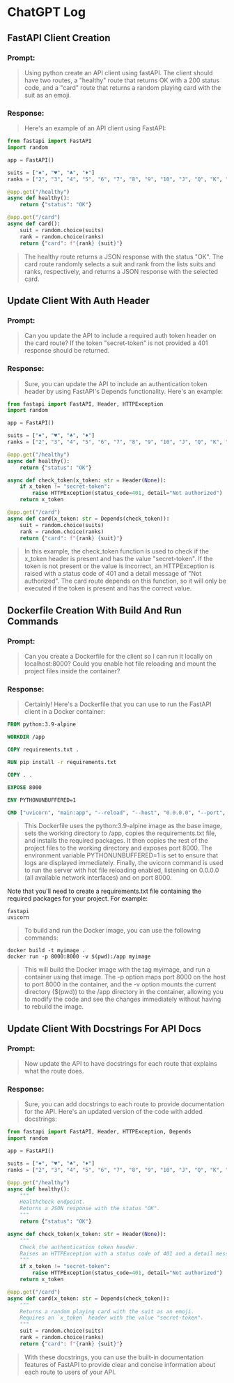 # ChatGPT Log

## FastAPI Client Creation

### Prompt:

> Using python create an API client using fastAPI. The client should have two routes, a "healthy" route that returns OK with a 200 status code, and a "card" route that returns a random playing card with the suit as an emoji.

### Response:

> Here's an example of an API client using FastAPI:

```python
from fastapi import FastAPI
import random

app = FastAPI()

suits = ["♠️", "♥️", "♣️", "♦️"]
ranks = ["2", "3", "4", "5", "6", "7", "8", "9", "10", "J", "Q", "K", "A"]

@app.get("/healthy")
async def healthy():
    return {"status": "OK"}

@app.get("/card")
async def card():
    suit = random.choice(suits)
    rank = random.choice(ranks)
    return {"card": f"{rank} {suit}"}
```

> The healthy route returns a JSON response with the status "OK". The card route randomly selects a suit and rank from the lists suits and ranks, respectively, and returns a JSON response with the selected card.

## Update Client With Auth Header

### Prompt:

> Can you update the API to include a required auth token header on the card route? If the token "secret-token" is not provided a 401 response should be returned.

### Response:

> Sure, you can update the API to include an authentication token header by using FastAPI's Depends functionality. Here's an example:

```python
from fastapi import FastAPI, Header, HTTPException
import random

app = FastAPI()

suits = ["♠️", "♥️", "♣️", "♦️"]
ranks = ["2", "3", "4", "5", "6", "7", "8", "9", "10", "J", "Q", "K", "A"]

@app.get("/healthy")
async def healthy():
    return {"status": "OK"}

async def check_token(x_token: str = Header(None)):
    if x_token != "secret-token":
        raise HTTPException(status_code=401, detail="Not authorized")
    return x_token

@app.get("/card")
async def card(x_token: str = Depends(check_token)):
    suit = random.choice(suits)
    rank = random.choice(ranks)
    return {"card": f"{rank} {suit}"}
```

> In this example, the check_token function is used to check if the x_token header is present and has the value "secret-token". If the token is not present or the value is incorrect, an HTTPException is raised with a status code of 401 and a detail message of "Not authorized". The card route depends on this function, so it will only be executed if the token is present and has the correct value.

## Dockerfile Creation With Build And Run Commands

### Prompt:

> Can you create a Dockerfile for the client so I can run it locally on localhost:8000? Could you enable hot file reloading and mount the project files inside the container?

### Response:

> Certainly! Here's a Dockerfile that you can use to run the FastAPI client in a Docker container:

```Dockerfile
FROM python:3.9-alpine

WORKDIR /app

COPY requirements.txt .

RUN pip install -r requirements.txt

COPY . .

EXPOSE 8000

ENV PYTHONUNBUFFERED=1

CMD ["uvicorn", "main:app", "--reload", "--host", "0.0.0.0", "--port", "8000"]
```

> This Dockerfile uses the python:3.9-alpine image as the base image, sets the working directory to /app, copies the requirements.txt file, and installs the required packages. It then copies the rest of the project files to the working directory and exposes port 8000. The environment variable PYTHONUNBUFFERED=1 is set to ensure that logs are displayed immediately. Finally, the uvicorn command is used to run the server with hot file reloading enabled, listening on 0.0.0.0 (all available network interfaces) and on port 8000.

Note that you'll need to create a requirements.txt file containing the required packages for your project. For example:

```
fastapi
uvicorn
```

> To build and run the Docker image, you can use the following commands:

```shell
docker build -t myimage .
docker run -p 8000:8000 -v $(pwd):/app myimage
```

> This will build the Docker image with the tag myimage, and run a container using that image. The -p option maps port 8000 on the host to port 8000 in the container, and the -v option mounts the current directory ($(pwd)) to the /app directory in the container, allowing you to modify the code and see the changes immediately without having to rebuild the image.


## Update Client With Docstrings For API Docs

### Prompt:

> Now update the API to have docstrings for each route that explains what the route does.

### Response:

> Sure, you can add docstrings to each route to provide documentation for the API. Here's an updated version of the code with added docstrings:

```python
from fastapi import FastAPI, Header, HTTPException, Depends
import random

app = FastAPI()

suits = ["♠️", "♥️", "♣️", "♦️"]
ranks = ["2", "3", "4", "5", "6", "7", "8", "9", "10", "J", "Q", "K", "A"]

@app.get("/healthy")
async def healthy():
    """
    Healthcheck endpoint.
    Returns a JSON response with the status "OK".
    """
    return {"status": "OK"}

async def check_token(x_token: str = Header(None)):
    """
    Check the authentication token header.
    Raises an HTTPException with a status code of 401 and a detail message of "Not authorized" if the token is invalid.
    """
    if x_token != "secret-token":
        raise HTTPException(status_code=401, detail="Not authorized")
    return x_token

@app.get("/card")
async def card(x_token: str = Depends(check_token)):
    """
    Returns a random playing card with the suit as an emoji.
    Requires an `x_token` header with the value "secret-token".
    """
    suit = random.choice(suits)
    rank = random.choice(ranks)
    return {"card": f"{rank} {suit}"}
```

> With these docstrings, you can use the built-in documentation features of FastAPI to provide clear and concise information about each route to users of your API.
